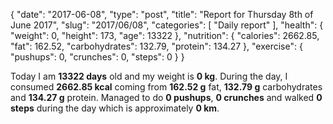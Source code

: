 {
    "date": "2017-06-08",
    "type": "post",
    "title": "Report for Thursday 8th of June 2017",
    "slug": "2017\/06\/08",
    "categories": [
        "Daily report"
    ],
    "health": {
        "weight": 0,
        "height": 173,
        "age": 13322
    },
    "nutrition": {
        "calories": 2662.85,
        "fat": 162.52,
        "carbohydrates": 132.79,
        "protein": 134.27
    },
    "exercise": {
        "pushups": 0,
        "crunches": 0,
        "steps": 0
    }
}

Today I am <strong>13322 days</strong> old and my weight is <strong>0 kg</strong>. During the day, I consumed <strong>2662.85 kcal</strong> coming from <strong>162.52 g</strong> fat, <strong>132.79 g</strong> carbohydrates and <strong>134.27 g</strong> protein. Managed to do <strong>0 pushups</strong>, <strong>0 crunches</strong> and walked <strong>0 steps</strong> during the day which is approximately <strong>0 km</strong>.
